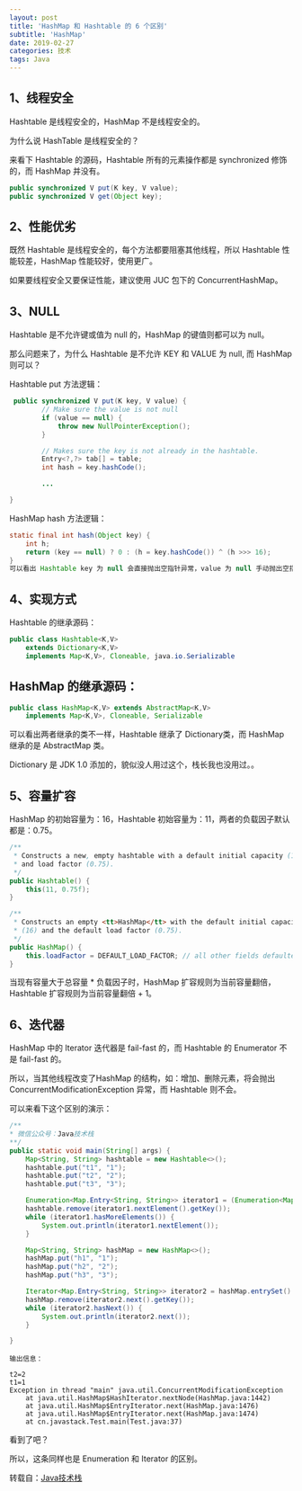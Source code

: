 ```yaml
---
layout: post
title: 'HashMap 和 Hashtable 的 6 个区别'
subtitle: 'HashMap'
date: 2019-02-27
categories: 技术
tags: Java
---
```

## 1、线程安全

Hashtable 是线程安全的，HashMap 不是线程安全的。

为什么说 HashTable 是线程安全的？

来看下 Hashtable 的源码，Hashtable 所有的元素操作都是 synchronized 修饰的，而 HashMap 并没有。

```Java
public synchronized V put(K key, V value);
public synchronized V get(Object key);
```

## 2、性能优劣

既然 Hashtable 是线程安全的，每个方法都要阻塞其他线程，所以 Hashtable 性能较差，HashMap 性能较好，使用更广。

如果要线程安全又要保证性能，建议使用 JUC 包下的 ConcurrentHashMap。

## 3、NULL

Hashtable 是不允许键或值为 null 的，HashMap 的键值则都可以为 null。

那么问题来了，为什么 Hashtable 是不允许 KEY 和 VALUE 为 null, 而 HashMap 则可以？

Hashtable put 方法逻辑：

```Java
 public synchronized V put(K key, V value) {
        // Make sure the value is not null
        if (value == null) {
            throw new NullPointerException();
        }

        // Makes sure the key is not already in the hashtable.
        Entry<?,?> tab[] = table;
        int hash = key.hashCode();

        ...

}      
```


HashMap hash 方法逻辑：

```Java
static final int hash(Object key) {
    int h;
    return (key == null) ? 0 : (h = key.hashCode()) ^ (h >>> 16);
}
可以看出 Hashtable key 为 null 会直接抛出空指针异常，value 为 null 手动抛出空指针异常，而 HashMap 的逻辑对 null 作了特殊处理。
```


## 4、实现方式

Hashtable 的继承源码：

```Java
public class Hashtable<K,V>
    extends Dictionary<K,V>
    implements Map<K,V>, Cloneable, java.io.Serializable
``` 

## HashMap 的继承源码：

```Java
public class HashMap<K,V> extends AbstractMap<K,V>
    implements Map<K,V>, Cloneable, Serializable
```

可以看出两者继承的类不一样，Hashtable 继承了 Dictionary类，而 HashMap 继承的是 AbstractMap 类。

Dictionary 是 JDK 1.0 添加的，貌似没人用过这个，栈长我也没用过。。

## 5、容量扩容

HashMap 的初始容量为：16，Hashtable 初始容量为：11，两者的负载因子默认都是：0.75。

```Java
/**
 * Constructs a new, empty hashtable with a default initial capacity (11)
 * and load factor (0.75).
 */
public Hashtable() {
    this(11, 0.75f);
}
```

```Java
/**
 * Constructs an empty <tt>HashMap</tt> with the default initial capacity
 * (16) and the default load factor (0.75).
 */
public HashMap() {
    this.loadFactor = DEFAULT_LOAD_FACTOR; // all other fields defaulted
}
```

当现有容量大于总容量 * 负载因子时，HashMap 扩容规则为当前容量翻倍，Hashtable 扩容规则为当前容量翻倍 + 1。

## 6、迭代器

HashMap 中的 Iterator 迭代器是 fail-fast 的，而 Hashtable 的 Enumerator 不是 fail-fast 的。

所以，当其他线程改变了HashMap 的结构，如：增加、删除元素，将会抛出 ConcurrentModificationException 异常，而 Hashtable 则不会。

可以来看下这个区别的演示：

```Java
/**
* 微信公众号：Java技术栈
**/
public static void main(String[] args) {
    Map<String, String> hashtable = new Hashtable<>();
    hashtable.put("t1", "1");
    hashtable.put("t2", "2");
    hashtable.put("t3", "3");

    Enumeration<Map.Entry<String, String>> iterator1 = (Enumeration<Map.Entry<String, String>>) hashtable.entrySet().iterator();
    hashtable.remove(iterator1.nextElement().getKey());
    while (iterator1.hasMoreElements()) {
        System.out.println(iterator1.nextElement());
    }

    Map<String, String> hashMap = new HashMap<>();
    hashMap.put("h1", "1");
    hashMap.put("h2", "2");
    hashMap.put("h3", "3");

    Iterator<Map.Entry<String, String>> iterator2 = hashMap.entrySet().iterator();
    hashMap.remove(iterator2.next().getKey());
    while (iterator2.hasNext()) {
        System.out.println(iterator2.next());
    }

}
``` 

```Cmd
输出信息：

t2=2
t1=1
Exception in thread "main" java.util.ConcurrentModificationException
    at java.util.HashMap$HashIterator.nextNode(HashMap.java:1442)
    at java.util.HashMap$EntryIterator.next(HashMap.java:1476)
    at java.util.HashMap$EntryIterator.next(HashMap.java:1474)
    at cn.javastack.Test.main(Test.java:37)
```

看到了吧？

所以，这条同样也是 Enumeration 和 Iterator 的区别。


转载自：[Java技术栈](https://mp.weixin.qq.com/s/nSIyS35N6KpnFCWdI43THA)
